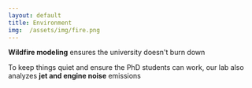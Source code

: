 ```yaml
---
layout: default
title: Environment
img:  /assets/img/fire.png
---
```


<p class="card-text">
  <i class="fa-solid fa-fire"></i>
  <span>
    <strong>Wildfire modeling</strong> ensures the university doesn't burn down
  </span>
</p>
<p class="card-text">
  <i class="fa-solid fa-jet-fighter-up"></i>
  <span>
    To keep things quiet and ensure the PhD students can work, our lab also analyzes <strong>jet and engine noise</strong> emissions
  </span>
</p>